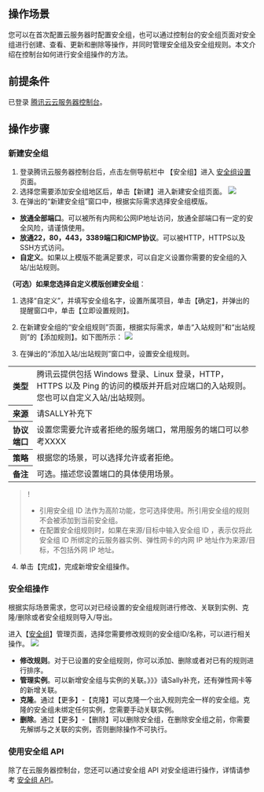 ## 操作场景

您可以在首次配置云服务器时配置安全组，也可以通过控制台的安全组页面对安全组进行创建、查看、更新和删除等操作，并同时管理安全组及安全组规则。本文介绍在控制台如何进行安全组操作的方法。

## 前提条件

已登录 [腾讯云云服务器控制台](https://console.cloud.tencent.com/cvm/index)。

## 操作步骤

### 新建安全组
1. 登录腾讯云服务器控制台后，点击左侧导航栏中 【安全组】进入 [安全组设置](https://console.cloud.tencent.com/cvm/securitygroup)页面。
2. 选择您需要添加安全组地区后，单击【新建】进入新建安全组页面。
![](https://main.qcloudimg.com/raw/2e30f21178fb6391cc4da7c49a0df3cc.png)
3. 在弹出的“新建安全组”窗口中，根据实际需求选择安全组模版。
 - **放通全部端口**。可以被所有内网和公网IP地址访问，放通全部端口有一定的安全风险，请谨慎使用。
 - **放通22，80，443，3389端口和ICMP协议**。可以被HTTP，HTTPS以及SSH方式访问。
 - **自定义**。如果以上模版不能满足要求，可以自定义设置你需要的安全组的入站/出站规则。

**（可选）如果您选择自定义模版创建安全组**：
 1. 选择“自定义”，并填写安全组名字，设置所属项目，单击【确定】，并弹出的提醒窗口中，单击【立即设置规则】。
 2. 在新建安全组的“安全组规则”页面，根据实际需求，单击“入站规则”和“出站规则”的【添加规则】。如下图所示：
![](https://main.qcloudimg.com/raw/6e72149d6771ade3fbbc38fb11ed50a6.png)

3. 在弹出的“添加入站/出站规则”窗口中，设置安全组规则。
<table >
<tr>
  <th>类型</th>
  <td>腾讯云提供包括 Windows 登录、Linux 登录，HTTP，HTTPS 以及 Ping 的访问的模版并开启对应端口的入站规则。您也可以自定义入站/出站规则。</td>
</tr>
<tr>
  <th>来源</th>
  <td>请SALLY补充下</td>
</tr>
<tr>
  <th>协议端口</th>
  <td>设置您需要允许或者拒绝的服务端口，常用服务的端口可以参考XXXX</td>
</tr>
<tr>
  <th>策略</th>
  <td>根据您的场景，可以选择允许或者拒绝。</td>
</tr>
<tr>
  <th>备注</th>
  <td>可选。描述您设置端口的具体使用场景。</td>
</tr>
</table>

 >!
 > - 引用安全组 ID 法作为高阶功能，您可选择使用。所引用安全组的规则不会被添加到当前安全组。
 > - 在配置安全组规则时，如果在来源/目标中输入安全组 ID ，表示仅将此安全组 ID 所绑定的云服务器实例、弹性网卡的内网 IP 地址作为来源/目标，不包括外网 IP 地址。

4. 单击【完成】，完成新增安全组操作。


### 安全组操作
根据实际场景需求，您可以对已经设置的安全组规则进行修改、关联到实例、克隆/删除或者安全组规则导入/导出。

进入【[安全组](https://console.cloud.tencent.com/cvm/securitygroup)】管理页面，选择您需要修改规则的安全组ID/名称，可以进行相关操作。
![](https://main.qcloudimg.com/raw/dd051bfdd439ffc76631e9ec269aabe2.png)

- **修改规则**。对于已设置的安全组规则，你可以添加、删除或者对已有的规则进行排序。
- **管理实例**。可以新增安全组与实例的关联。》》》请Sally补充，还有弹性网卡等的新增关联。
- **克隆**。通过【更多】-【克隆】可以克隆一个出入规则完全一样的安全组。克隆的安全组未绑定任何实例，您需要手动关联实例。
- **删除**。通过【更多】-【删除】可以删除安全组，在删除安全组之前，你需要先解绑与之关联的实例，否则删除操作不可执行。


### 使用安全组 API

除了在云服务器控制台，您还可以通过安全组 API 对安全组进行操作，详情请参考 [安全组 API](http://intl.cloud.tencent.com/document/product/213/10015)。
